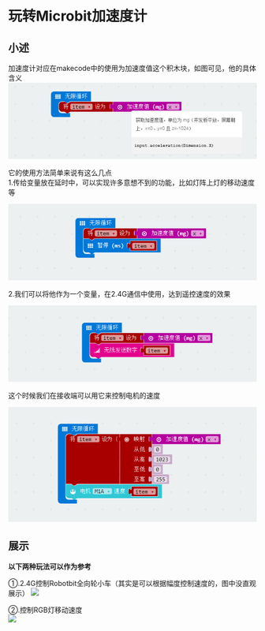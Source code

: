 # 玩转Microbit加速度计  
  
## 小述  
  
加速度计对应在makecode中的使用为加速度值这个积木块，如图可见，他的具体含义
![](./images/a_jiangjie1.png)  
  
它的使用方法简单来说有这么几点  
1.传给变量放在延时中，可以实现许多意想不到的功能，比如灯阵上灯的移动速度等
  
![](./images/a_jiangjie3.png)   
  
2.我们可以将他作为一个变量，在2.4G通信中使用，达到遥控速度的效果
  
![](./images/a_jiangjie2.png)    
  
这个时候我们在接收端可以用它来控制电机的速度
  
![](./images/a_jiangjie4.png)  
  
  
## 展示  
  
**以下两种玩法可以作为参考**  
  
①.2.4G控制Robotbit全向轮小车（其实是可以根据幅度控制速度的，图中没直观展示） 
![](./images/jiasu_1.gif)   
  
②.控制RGB灯移动速度  
![](./images/jisu.gif)  
  

